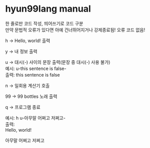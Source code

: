 # hyun99lang manual

한 줄로만 코드 작성, 띄어쓰기로 코드 구분\
만약 문법적 오류가 있다면 아예 건너뛰어지거나 강제종료됨! 오류 코드 없음!

h -> Hello, world! 출력

y -> 내 정보 출력

u -> 대시(-) 사이의 문장 출력(문장 중 대시(-) 사용 불가)\
    예시: u-this sentence is false-\
    출력: this sentence is false

n -> 일회용 계산기 호출

99 -> 99 bottles 노래 출력

q -> 프로그램 종료



예시: h u-아무말 어쩌고 저쩌고-\
출력: \
Hello, world!

아무말 어쩌고 저쩌고